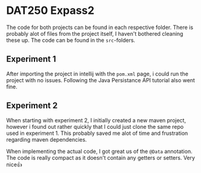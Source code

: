 # DAT250 Expass2

The code for both projects can be found in each respective folder. There is probably alot of files from the project itself, I haven't bothered cleaning these up. The code can be found in the `src`-folders. 

## Experiment 1
After importing the project in intellij with the `pom.xml` page, i could run the project with no issues.
Following the Java Persistance API tutorial also went fine.

## Experiment 2
When starting with experiment 2, I initially created a new maven project, however i found out rather quickly that I could just clone the same repo used in experiment 1. This probably saved me alot of time and frustration regarding maven dependencies.

When implementing the actual code, I got great us of the `@Data` annotation. The code is really compact as it doesn't contain any getters or setters. Very nice👍
